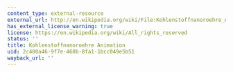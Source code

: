```yaml
---
content_type: external-resource
external_url: http://en.wikipedia.org/wiki/File:Kohlenstoffnanoroehre_Animation.gif
has_external_license_warning: true
license: https://en.wikipedia.org/wiki/All_rights_reserved
status: ''
title: Kohlenstoffnanoroehre Animation
uid: 2c480a46-9f7e-460b-8fa1-1bcc049e5b51
wayback_url: ''
---
```

